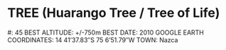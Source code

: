 # TREE (Huarango Tree / Tree of Life)

#: 45
BEST ALTITUDE: +/-750m
BEST DATE: 2010
GOOGLE EARTH COORDINATES: 14 41’37.83″S 75 6’51.79″W
TOWN: Nazca